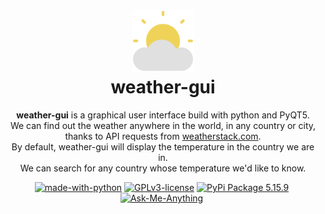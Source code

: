 <h1 align="center">
<img src="./src/weather.svg" width="100px"/><br/>
weather-gui
</h1>
<p align="center"><b>weather-gui</b> is a graphical user interface build with python and PyQT5.<br>We can find out the weather anywhere in the world, in any country or city, thanks to API requests from <a href="https://weatherstack.com/">weatherstack.com</a>.<br> By default, weather-gui will display the temperature in the country we are in.<br> We can search for any country whose temperature we'd like to know.</p>

<p align="center"><a href="https://www.python.org/" target="_blank"><img src="https://img.shields.io/badge/Made%20with-Python-yellow.svg" alt="made-with-python" /></a>&nbsp;<a href="http://perso.crans.org/besson/LICENSE.html" target="_blank"><img src="https://img.shields.io/badge/License-GPLv3-blue.svg" alt="GPLv3-license" /></a>&nbsp;<a href="https://pypi.org/project/PyQt5/" target="_blank"><img src="https://img.shields.io/badge/PyQt5-v5.15.9%20-brightgreen" alt="PyPi Package 5.15.9" /></a>&nbsp;<a href="https://github.com/ANSELME-TIC" target="_blank"><img src="https://img.shields.io/badge/Ask%20Me-Anything-1abc9c.svg" alt="Ask-Me-Anything" /></a>&nbsp;</p>

